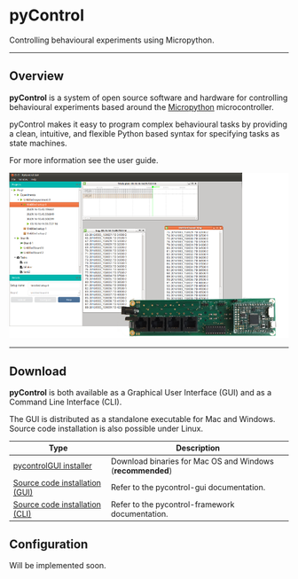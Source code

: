 # pyControl

Controlling behavioural experiments using Micropython.

---

## Overview

**pyControl** is a system of open source software and hardware for controlling behavioural experiments based around the [Micropython](https://micropython.org/) microcontroller.

pyControl makes it easy to program complex behavioural tasks by providing a clean, intuitive, and flexible Python based syntax for specifying tasks as state machines.

For more information see the user guide.


![pyControlGUI frontpage](media/pycontrol-gui-frontpage.png)

---

## Download

**pyControl** is both available as a Graphical User Interface (GUI) and as a Command Line Interface (CLI). 

The GUI is distributed as a standalone executable for Mac and Windows. Source code installation is also possible under Linux.

| Type | Description |
|---|---|
|[pycontrolGUI installer](https://bitbucket.org/fchampalimaud/pycontrol-gui/downloads)| Download binaries for Mac OS and Windows (**recommended**)|
|[Source code installation (GUI)](http://pycontrol-gui.readthedocs.io/en/latest/) | Refer to the pycontrol-gui documentation. |
|[Source code installation (CLI)](http://pycontrol-framework.readthedocs.io/en/latest/) | Refer to the pycontrol-framework documentation. |

## Configuration

Will be implemented soon.
